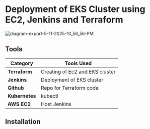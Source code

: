 # Deployment of EKS Cluster using EC2, Jenkins and Terraform

![diagram-export-5-11-2025-10_56_56-PM](https://github.com/user-attachments/assets/84d7b02d-2999-4418-9592-907adfbec2b6)

## Tools

| Category          | Tools Used |
|------------------|------------------|
| **Terraform** | Creating of Ec2 and EKS cluster |
| **Jenkins** | Deployment of EKS cluster |
| **Github** | Repo for Terraform code |
| **Kubernetes** | kubectl |
| **AWS EC2** |  Host Jenkins |

## Installation
